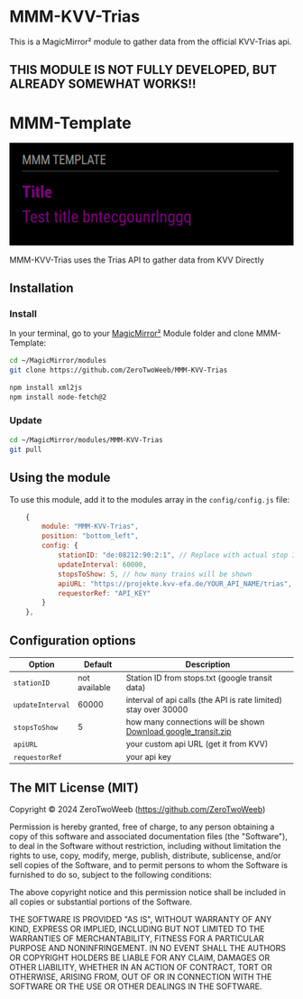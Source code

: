 # MMM-KVV-Trias
This is a  MagicMirror² module to gather data from the official KVV-Trias api.
## THIS MODULE IS NOT FULLY DEVELOPED, BUT ALREADY SOMEWHAT WORKS!!
# MMM-Template

![Example of MMM-Template](./example_1.png)

MMM-KVV-Trias uses the Trias API to gather data from KVV Directly

## Installation

### Install

In your terminal, go to your [MagicMirror²][mm] Module folder and clone MMM-Template:

```bash
cd ~/MagicMirror/modules
git clone https://github.com/ZeroTwoWeeb/MMM-KVV-Trias
```
```bash
npm install xml2js
npm install node-fetch@2
```
### Update

```bash
cd ~/MagicMirror/modules/MMM-KVV-Trias
git pull
```

## Using the module

To use this module, add it to the modules array in the `config/config.js` file:

```js
    {
		module: "MMM-KVV-Trias",
		position: "bottom_left",
		config: {
			stationID: "de:08212:90:2:1", // Replace with actual stop ID from stops.txt
			updateInterval: 60000,
			stopsToShow: 5, // how many trains will be shown
			apiURL: "https://projekte.kvv-efa.de/YOUR_API_NAME/trias",
			requestorRef: "API_KEY"
		}
	},
```

## Configuration options

Option|Default|Description
------|------|-----------
`stationID`|not available|Station ID from stops.txt (google transit data)
`updateInterval`|60000|interval of api calls (the API is rate limited) stay over 30000
`stopsToShow`|5|how many connections will be shown [Download google_transit.zip](https://projekte.kvv-efa.de/GTFS/google_transit.zip)
`apiURL`||your custom api URL (get it from KVV)
`requestorRef`||your api key

## The MIT License (MIT)

Copyright © 2024 ZeroTwoWeeb (https://github.com/ZeroTwoWeeb)

Permission is hereby granted, free of charge, to any person obtaining a copy
of this software and associated documentation files (the "Software"), to deal
in the Software without restriction, including without limitation the rights
to use, copy, modify, merge, publish, distribute, sublicense, and/or sell
copies of the Software, and to permit persons to whom the Software is
furnished to do so, subject to the following conditions:

The above copyright notice and this permission notice shall be included in all
copies or substantial portions of the Software.

THE SOFTWARE IS PROVIDED "AS IS", WITHOUT WARRANTY OF ANY KIND, EXPRESS OR
IMPLIED, INCLUDING BUT NOT LIMITED TO THE WARRANTIES OF MERCHANTABILITY,
FITNESS FOR A PARTICULAR PURPOSE AND NONINFRINGEMENT. IN NO EVENT SHALL THE
AUTHORS OR COPYRIGHT HOLDERS BE LIABLE FOR ANY CLAIM, DAMAGES OR OTHER
LIABILITY, WHETHER IN AN ACTION OF CONTRACT, TORT OR OTHERWISE, ARISING FROM,
OUT OF OR IN CONNECTION WITH THE SOFTWARE OR THE USE OR OTHER DEALINGS IN THE
SOFTWARE.

[mm]: https://github.com/MagicMirrorOrg/MagicMirror
